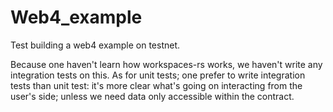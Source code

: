 # Web4_example
Test building a web4 example on testnet. 

Because one haven't learn how workspaces-rs works, we haven't write any integration tests on this. As for unit tests; one prefer to write integration tests than unit test: it's more clear what's going on interacting from the user's side; unless we need data only accessible within the contract. 

